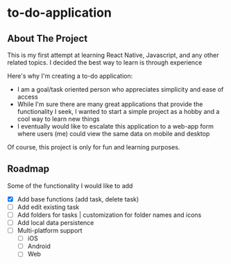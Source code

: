 # to-do-application

## About The Project

This is my first attempt at learning React Native, Javascript, and any other related topics.
I decided the best way to learn is through experience

Here's why I'm creating a to-do application:
* I am a goal/task oriented person who appreciates simplicity and ease of access
* While I'm sure there are many great applications that provide the functionality I seek, I wanted to start a simple project as a hobby and a cool way to learn new things
* I eventually would like to escalate this application to a web-app form where users (me) could view the same data on mobile and desktop

Of course, this project is only for fun and learning purposes. 


## Roadmap
Some of the functionality I would like to add

- [x] Add base functions (add task, delete task)
- [ ] Add edit existing task
- [ ] Add folders for tasks | customization for folder names and icons
- [ ] Add local data persistence 
- [ ] Multi-platform support
    - [ ] iOS
    - [ ] Android
    - [ ] Web
